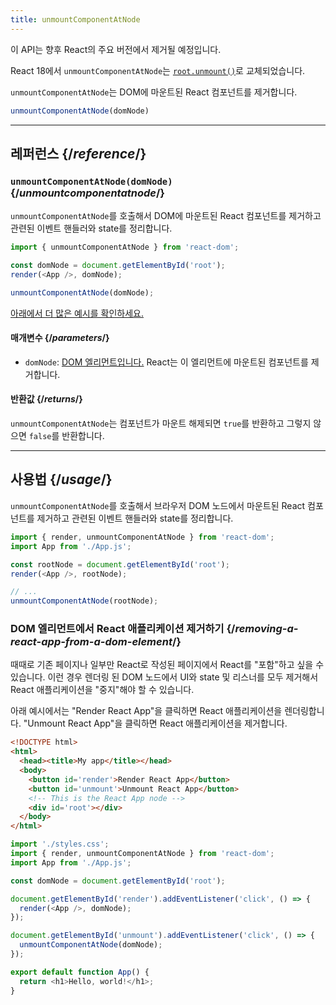 ```yaml
---
title: unmountComponentAtNode
---
```


<Deprecated>

이 API는 향후 React의 주요 버전에서 제거될 예정입니다.

React 18에서 `unmountComponentAtNode`는 [`root.unmount()`](/reference/react-dom/client/createRoot#root-unmount)로 교체되었습니다.

</Deprecated>

<Intro>

`unmountComponentAtNode`는 DOM에 마운트된 React 컴포넌트를 제거합니다.

```js
unmountComponentAtNode(domNode)
```

</Intro>

<InlineToc />

---

## 레퍼런스 {/*reference*/}

### `unmountComponentAtNode(domNode)` {/*unmountcomponentatnode*/}

`unmountComponentAtNode`를 호출해서 DOM에 마운트된 React 컴포넌트를 제거하고 관련된 이벤트 핸들러와 state를 정리합니다.

```js
import { unmountComponentAtNode } from 'react-dom';

const domNode = document.getElementById('root');
render(<App />, domNode);

unmountComponentAtNode(domNode);
```

[아래에서 더 많은 예시를 확인하세요.](#usage)

#### 매개변수 {/*parameters*/}

* `domNode`: [DOM 엘리먼트입니다.](https://developer.mozilla.org/en-US/docs/Web/API/Element) React는 이 엘리먼트에 마운트된 컴포넌트를 제거합니다.

#### 반환값 {/*returns*/}

`unmountComponentAtNode`는 컴포넌트가 마운트 해제되면 `true`를 반환하고 그렇지 않으면 `false`를 반환합니다.

---

## 사용법 {/*usage*/}

`unmountComponentAtNode`를 호출해서 <CodeStep step={2}>브라우저 DOM 노드</CodeStep>에서 <CodeStep step={1}>마운트된 React 컴포넌트</CodeStep>를 제거하고 관련된 이벤트 핸들러와 state를 정리합니다.

```js [[1, 5, "<App />"], [2, 5, "rootNode"], [2, 8, "rootNode"]]
import { render, unmountComponentAtNode } from 'react-dom';
import App from './App.js';

const rootNode = document.getElementById('root');
render(<App />, rootNode);

// ...
unmountComponentAtNode(rootNode);
```

### DOM 엘리먼트에서 React 애플리케이션 제거하기 {/*removing-a-react-app-from-a-dom-element*/}

때때로 기존 페이지나 일부만 React로 작성된 페이지에서 React를 "포함"하고 싶을 수 있습니다. 이런 경우 렌더링 된 DOM 노드에서 UI와 state 및 리스너를 모두 제거해서 React 애플리케이션을 "중지"해야 할 수 있습니다.

아래 예시에서는 "Render React App"을 클릭하면 React 애플리케이션을 렌더링합니다. "Unmount React App"을 클릭하면 React 애플리케이션을 제거합니다.

<Sandpack>

```html index.html
<!DOCTYPE html>
<html>
  <head><title>My app</title></head>
  <body>
    <button id='render'>Render React App</button>
    <button id='unmount'>Unmount React App</button>
    <!-- This is the React App node -->
    <div id='root'></div>
  </body>
</html>
```

```js index.js active
import './styles.css';
import { render, unmountComponentAtNode } from 'react-dom';
import App from './App.js';

const domNode = document.getElementById('root');

document.getElementById('render').addEventListener('click', () => {
  render(<App />, domNode);
});

document.getElementById('unmount').addEventListener('click', () => {
  unmountComponentAtNode(domNode);
});
```

```js App.js
export default function App() {
  return <h1>Hello, world!</h1>;
}
```

</Sandpack>
